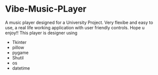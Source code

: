 # Vibe-Music-PLayer
A music player designed for a University Project. Very flexibe and easy to use, a real life working application with user friendly controls.
Hope u enjoy!!
This player is designer using 
* Tkinter
* pillow
* pygame
* Shutil
* os
* datetime
